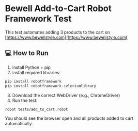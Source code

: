# Bewell Add-to-Cart Robot Framework Test

This test automates adding 3 products to the cart on [https://www.bewellstyle.com](https://www.bewellstyle.com)

## 💻 How to Run

1. Install Python + pip
2. Install required libraries:

```bash
pip install robotframework
pip install robotframework-seleniumlibrary
```

3. Download the correct WebDriver (e.g., ChromeDriver)
4. Run the test:

```bash
robot tests/add_to_cart.robot
```

You should see the browser open and all products added to cart automatically.
